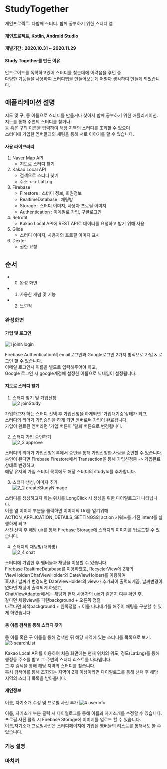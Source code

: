 # StudyTogether
개인프로젝트. 다함께 스터디. 함께 공부하기 위한 스터디 앱

#### 개인프로젝트, Kotlin, Android Studio
#### 개발기간 : 2020.10.31 ~ 2020.11.29

#### Study Together를 만든 이유
안드로이드를 독학하고있어 스터디를 찾는데에 어려움을 겪던 중<br>
다양한 기능들을 사용하여 스터디앱을 만들어보는게 어떨까 생각하여 만들게 되었습니다.<br>

## 애플리케이션 설명
지도 및 구, 동 이름으로 스터디를 만들거나 찾아서 함께 공부하기 위한 애플리케이션.<br>
지도를 통해 주변의 스터디를 찾거나<br>
동 혹은 구의 이름을 입력하여 해당 지역의 스터디를 조회할 수 있으며<br>
스터디에 가입한 멤버들과의 채팅을 통해 서로 이야기를 할 수 있습니다.

#### 사용 라이브러리
1. Naver Map API
    - 지도로 스터디 찾기
2. Kakao Local API
    - 검색으로 스터디 찾기 
    - 주소 <-> LatLng
3. Firebase 
    - Firestore : 스터디 정보, 회원정보 
    - RealtimeDatabase : 채팅방
    - Storage : 스터디 이미지, 사용자 프로필 이미지
    - Authentication : 이메일로 가입, 구글로그인
4. Retrofit
    - Kakao Local API에 REST API로 데이터를 요청하고 받기 위해 사용
5. Glide
    - 스터디 이미지, 사용자의 프로필 이미지 표시
6. Dexter
    - 권한 요청

## 순서
- 0. 완성 화면
- 1. 사용한 개념 및 기능
- 2. 느낀점

### 완성화면
#### 가입 및 로그인
![1  joinNlogin](https://user-images.githubusercontent.com/66777885/100547554-ad677600-32aa-11eb-8978-45cdc8655855.gif)

Firebase Authentication의 email로그인과 Google로그인 2가지 방식으로 가입 & 로그인 할 수 있습니다.<br>
이메일 로그인시 이름을 별도로 입력해주어야 하고,<br>
Google 로그인 시 google계정에 설정한 이름으로 닉네임이 설정됩니다.<br>

#### 지도로 스터디 찾기
1. 스터디 찾기 및 가입신청<br>
![2  joinStudy](https://user-images.githubusercontent.com/66777885/100547590-f3bcd500-32aa-11eb-9046-33764cfbfbbe.gif)

가입하고자 하는 스터디 선택 후 가입신청을 하게되면 '가입대기중'상태가 되고,<br>
스터디의 리더가 가입승인을 하게 되면 멤버로써 가입이 완료됩니다.<br>
가입이 완료된 멤버라면 '가입'버튼이 '탈퇴'버튼으로 변경됩니다.<br>


2. 스터디 가입 승인하기<br>
![2_3 approve](https://user-images.githubusercontent.com/66777885/100547797-097eca00-32ac-11eb-8d0e-d8d8c6551e48.gif)

스터디의 리더가 가입신청목록에서 승인을 통해 가입신청한 사람을 승인할 수 있습니다.<br>
승인이 된다면 Firebase Firestore에서 Transaction을 통해 가입신청중 -> 가입완료 상태로 변경하고,<br>
해당 유저의 가입 스터디 목록에도 해당 스터디의 studyId를 추가합니다.<br>


3. 스터디 생성, 이미지 추가<br>
![2_2 createStudyNImage](https://user-images.githubusercontent.com/66777885/100547771-efdd8280-32ab-11eb-92e2-1aa13b2eee3b.gif)

스터디를 생성하고자 하는 위치를 LongClick 시 생성을 위한 다이얼로그가 나타납니다.<br>
이름 옆 이미지 부분을 클릭하면 이미지의 Uri를 얻기위해 ACTION_APPLICATION_DETAILS_SETTINGS의 action 키워드를 가진 intent를 실행하게 되고<br>
사진 선택 후 해당 uir를 통해 Firebase Storage에 스터디의 이미지를 업로드할 수 있습니다. <br>

4. 스터디의 채팅방(대화방)<br>
![2_4 chat](https://user-images.githubusercontent.com/66777885/100547898-9e81c300-32ac-11eb-9e89-93154553e65d.gif)

스터디에 가입한 후 멤버들과 채팅을 이용할 수 있습니다.<br>
Firebase RealtimeDatabase를 이용하였고, RecyclerView에 2개의 ViewHolder(ChatViewHolder와 DateViewHolder)를 이용하여<br>
혹시나 날짜가 변경되면 DateViewHolder의 view가 추가되어 출력되게끔, 날짜변경이 없다면 채팅이 출력되게 하였고,<br>
ChatViewAdapter에서는 채팅과 현재 사용자의 uid가 같은지 여부 확인 후,<br>
같다면 채팅view를 파란background + 오른쪽 정렬<br>
다르다면 회색background + 왼쪽정렬 + 이름 나타내기를 해주어 채팅을 구분할 수 있게 하였습니다.<br>

    
#### 동 이름 검색을 통해 스터디 찾기
동 이름 혹은 구 이름을 통해 검색한 뒤 해당 지역에 있는 스터디를 목록으로 보기.
![3  searchList](https://user-images.githubusercontent.com/66777885/100547995-2e277180-32ad-11eb-9c0b-c3fdd4252557.gif)

Kakao Local API를 이용하여 처음 화면에는 현재 위치의 위도, 경도(LatLng)를 통해 행정동 주소를 받고 그 주변의 스터디 리스트를 나타냅니다.<br>
그 후 검색을 통해 해당 지역의 스터디를 찾습니다.<br>
혹시 검색어를 통해 조회되는 지역이 2개 이상이라면 다이얼로그를 통해 선택 후 해당 지역의 스터디 목록을 받아옵니다.<br>


#### 개인정보
이름, 자기소개 수정 및 프로필 사진 추가
![4  userInfo](https://user-images.githubusercontent.com/66777885/100548065-adb54080-32ad-11eb-8818-213be51dcd8a.gif)

이름, 자기소개 부분 클릭 시 다이얼로그를 통해 이름과 자기소개를 수정할 수 있습니다.<br>
프로필 사진 클릭 시 Firebase Storage에 이미지를 업로드 할 수 있습니다.<br>
이름,자기소개,프로필사진은 스터디페이지에 가입된 멤버들의 리스트를 통해서도 볼 수 있습니다.<br>


### 기능 설명

### 마치며
